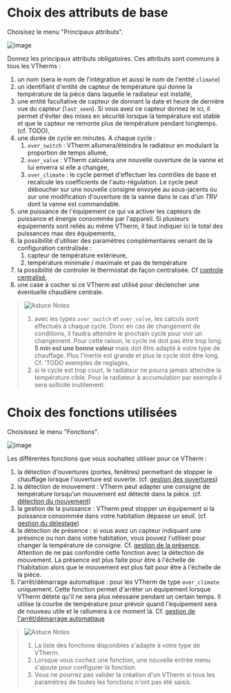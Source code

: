 # Choix des attributs de base

Choisisez le menu "Principaux attributs".

![image](images/config-main.png)

Donnez les principaux attributs obligatoires. Ces attributs sont communs à tous les VTherms :
1. un nom (sera le nom de l'intégration et aussi le nom de l'entité `climate`)
4. un identifiant d'entité de capteur de température qui donne la température de la pièce dans laquelle le radiateur est installé,
5. une entité facultative de capteur de donnant la date et heure de dernière vue du capteur (`last_seen`). Si vous avez ce capteur donnez le ici, il permet d'éviter des mises en sécurité lorsque la température est stable et que le capteur ne remonte plus de température pendant longtemps. (cf. TODO),
6. une durée de cycle en minutes. A chaque cycle :
   1. `over_switch` : VTherm allumera/éteindra le radiateur en modulant la proportion de temps allumé,
   2. `over_valve` : VTherm calculera une nouvelle ouverture de la vanne et lui enverra si elle a changée,
   3. `over_climate` : le cycle permet d'effectuer les contrôles de base et recalcule les coefficients de l'auto-régulation. Le cycle peut déboucher sur une nouvelle consigne envoyée au sous-jacents ou sur une modification d'ouverture de la vanne dans le cas d'un _TRV_ dont la vanne est commandable.
8. une puissance de l'équipement ce qui va activer les capteurs de puissance et énergie consommée par l'appareil. Si plusieurs équipements sont reliés au même VTherm, il faut indiquer ici le total des puissances max des équipements,
9.  la possibilité d'utiliser des paramètres complémentaires venant de la configuration centralisée :
    1.  capteur de température extérieure,
    2.  température minimale / maximale et pas de température
10. la possibilité de controler le thermostat de façon centralisée. Cf [controle centralisé](#le-contrôle-centralisé),
11. une case à cocher si ce VTherm est utilisé pour déclencher une éventuelle chaudière centrale.

> ![Astuce](images/tips.png) _*Notes*_
>  1. avec les types ```over_switch``` et ```over_valve```, les calculs sont effectués à chaque cycle. Donc en cas de changement de conditions, il faudra attendre le prochain cycle pour voir un changement. Pour cette raison, le cycle ne doit pas être trop long. **5 min est une bonne valeur** mais doit être adapté à votre type de chauffage. Plus l'inertie est grande et plus le cycle doit être long. Cf. 'TODO exemples de reglages,
>  2. si le cycle est trop court, le radiateur ne pourra jamais atteindre la température cible. Pour le radiateur à accumulation par exemple il sera sollicité inutilement.

# Choix des fonctions utilisées

Choisissez le menu "Fonctions".

![image](images/config-features.png)

Les différentes fonctions que vous souhaitez utiliser pour ce VTherm :
1. la détection d'ouvertures (portes, fenêtres) permettant de stopper le chauffage lorsque l'ouverture est ouverte. (cf. [gestion des ouvertures](feature-window.md))
2. la détection de mouvement : VTherm peut adapter une consigne de température lorsqu'un mouvement est détecté dans la pièce. (cf. [détection du mouvement](feature-motion.md))
3. la gestion de la puissance : VTherm peut stopper un équipement si la puissance consommée dans votre habitation dépasse un seuil. (cf. [gestion du délestage](feature-power.md))
4. la détection de présence : si vous avez un capteur indiquant une présence ou non dans votre habitation, vous pouvez l'utiliser pour changer la température de consigne. Cf. [gestion de la présence](feature-presence.md). Attention de ne pas confondre cette fonction avec la détection de mouvement. La présence est plus faite pour être à l'échelle de l'habitation alors que le mouvement est plus fait pour être à l'échelle de la pièce.
5. l'arrêt/démarrage automatique : pour les VTherm de type `over_climate` uniquement. Cette fonction permet d'arrêter un équipement lorsque VTherm détete qu'il ne sera plus néessaire pendant un certain temps. Il utilise la courbe de température pour prévoir quand l'équipement sera de nouveau utile et le rallumera à ce moment là. Cf. [gestion de l'arrêt/démarrage automatique](feature-auto-start-stop.md)


> ![Astuce](images/tips.png) _*Notes*_
> 1. La liste des fonctions disponibles s'adapte à votre type de VTherm.
> 2. Lorsque vous cochez une fonction, une nouvelle entrée menu s'ajoute pour configurer la fonction.
> 3. Vous ne pourrez pas valider la création d'un VTherm si tous les paramètres de toutes les fonctions n'ont pas été saisis.
